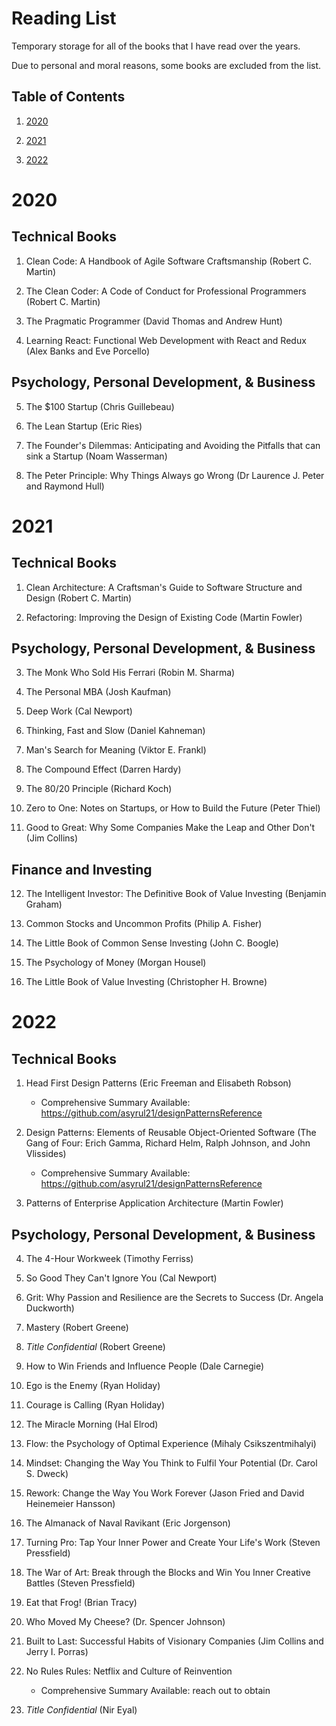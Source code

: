# Reading List

Temporary storage for all of the books that I have read over the years.

Due to personal and moral reasons, some books are excluded from the list.

## Table of Contents

1. [2020](#2020)

2. [2021](#2021)

3. [2022](#2022)

# 2020

## Technical Books

1. Clean Code: A Handbook of Agile Software Craftsmanship (Robert C. Martin)

2. The Clean Coder: A Code of Conduct for Professional Programmers (Robert C. Martin)

3. The Pragmatic Programmer (David Thomas and Andrew Hunt)

4. Learning React: Functional Web Development with React and Redux (Alex Banks and Eve Porcello)

## Psychology, Personal Development, & Business

5. The $100 Startup (Chris Guillebeau)

6. The Lean Startup (Eric Ries)

7. The Founder's Dilemmas: Anticipating and Avoiding the Pitfalls that can sink a Startup (Noam Wasserman)

8. The Peter Principle: Why Things Always go Wrong (Dr Laurence J. Peter and Raymond Hull)

# 2021

## Technical Books

1. Clean Architecture: A Craftsman's Guide to Software Structure and Design (Robert C. Martin)

2. Refactoring: Improving the Design of Existing Code (Martin Fowler)

## Psychology, Personal Development, & Business

3. The Monk Who Sold His Ferrari (Robin M. Sharma)

4. The Personal MBA (Josh Kaufman)

5. Deep Work (Cal Newport)

6. Thinking, Fast and Slow (Daniel Kahneman)

7. Man's Search for Meaning (Viktor E. Frankl)

8. The Compound Effect (Darren Hardy)

9. The 80/20 Principle (Richard Koch)

10. Zero to One: Notes on Startups, or How to Build the Future (Peter Thiel)

11. Good to Great: Why Some Companies Make the Leap and Other Don't (Jim Collins)

## Finance and Investing

12. The Intelligent Investor: The Definitive Book of Value Investing (Benjamin Graham)

13. Common Stocks and Uncommon Profits (Philip A. Fisher)

14. The Little Book of Common Sense Investing (John C. Boogle)

15. The Psychology of Money (Morgan Housel)

16. The Little Book of Value Investing (Christopher H. Browne)

# 2022

## Technical Books

1. Head First Design Patterns (Eric Freeman and Elisabeth Robson)

   - Comprehensive Summary Available: https://github.com/asyrul21/designPatternsReference

2. Design Patterns: Elements of Reusable Object-Oriented Software (The Gang of Four: Erich Gamma, Richard Helm, Ralph Johnson, and John Vlissides)

   - Comprehensive Summary Available: https://github.com/asyrul21/designPatternsReference

3. Patterns of Enterprise Application Architecture (Martin Fowler)

## Psychology, Personal Development, & Business

4. The 4-Hour Workweek (Timothy Ferriss)

5. So Good They Can't Ignore You (Cal Newport)

6. Grit: Why Passion and Resilience are the Secrets to Success (Dr. Angela Duckworth)

7. Mastery (Robert Greene)

8. _Title Confidential_ (Robert Greene)

9. How to Win Friends and Influence People (Dale Carnegie)

10. Ego is the Enemy (Ryan Holiday)

11. Courage is Calling (Ryan Holiday)

12. The Miracle Morning (Hal Elrod)

13. Flow: the Psychology of Optimal Experience (Mihaly Csikszentmihalyi)

14. Mindset: Changing the Way You Think to Fulfil Your Potential (Dr. Carol S. Dweck)

15. Rework: Change the Way You Work Forever (Jason Fried and David Heinemeier Hansson)

16. The Almanack of Naval Ravikant (Eric Jorgenson)

17. Turning Pro: Tap Your Inner Power and Create Your Life's Work (Steven Pressfield)

18. The War of Art: Break through the Blocks and Win You Inner Creative Battles (Steven Pressfield)

19. Eat that Frog! (Brian Tracy)

20. Who Moved My Cheese? (Dr. Spencer Johnson)

21. Built to Last: Successful Habits of Visionary Companies (Jim Collins and Jerry I. Porras)

22. No Rules Rules: Netflix and Culture of Reinvention

    - Comprehensive Summary Available: reach out to obtain

23. _Title Confidential_ (Nir Eyal)
